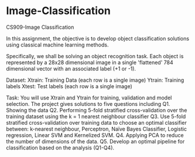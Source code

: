 # Image-Classification
CS909-Image Classification


In this assignment, the objective is to develop object classification solutions using classical machine learning methods.

Specifically, we shall be solving an object recognition task. Each object is represented by a 28x28
dimensional image in a single 'flattened' 784 dimensional vector with an associated label (+1 or -1).


Dataset:
Xtrain: Training Data (each row is a single image)
Ytrain: Training labels
Xtest: Test labels (each row is a single image)

Task:
You will use Xtrain and Ytrain for training, validation and model selection. 
The project gives solutions to five questions including 
Q1.
Showing the data
Q2.
Performing 5-fold stratified cross-validation over the training dataset using the k = 1 nearest neighbour classifier
Q3.
Use 5-fold stratified cross-validation over training data to choose an optimal classifier
between: k-nearest neighbour, Perceptron, Naïve Bayes Classifier, Logistic regression,
Linear SVM and Kernelized SVM.
Q4.
Applying PCA to reduce the number of dimensions of the data.
Q5.
Develop an optimal pipeline for classification based on the analysis (Q1-Q4).
